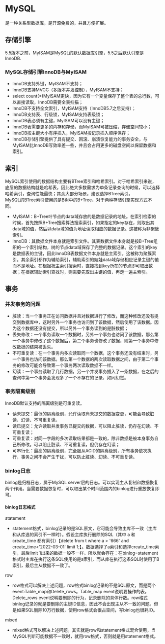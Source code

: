 # MySQL
是一种关系型数据库，是开源免费的，并且方便扩展。
## 存储引擎
5.5版本之前，MyISAM是MySQL的默认数据库引擎，5.5之后默认引擎是InnoDB.
### MySQL存储引擎InnoDB与MyISAM
* InnoDB支持外键，MyISAM不支持；
* InnoDB支持MVCC（多版本并发控制），MyISAM不支持；
* select count(*)MyISAM更快，因为它有一个变量保存了整个表的总行数，可以直接读取，InnoDB需要全表扫描；
* InnoDB不支持全文索引，MyISAM支持（InnoDB5.7之后支持）；
* InnoDB支持表、行级锁，MyISAM支持表级锁；
* InnoDB表必须有主键，MyISAM可以没有主键；
* InnoDB表需要更多的内存和存储，而MyISAM可被压缩，存储空间较小；
* InnoDB按主键大小有序插入，MyISAM按记录插入顺序保存；
* InnoDB存储引擎提供了具有提交、回滚、崩溃恢复能力的事务安全，与MyISAM比InnoDB写效率差一些，并且会占用更多的磁盘空间以保留数据和索引。
## 索引
MySQL索引使用的数据结构主要有BTree索引和哈希索引。对于哈希索引来说，底层的数据结构就是哈希表，因此绝大多数需求为单条记录查询的时候，可以选择哈希索引，查询性能最快；其余大部分场景，建议选择BTree索引。  
MySQL的BTree索引使用的是B树中的B+Tree，对于两种存储引擎实现方式不同。
* MyISAM：B+Tree叶节点的data域存放的是数据记录的地址。在索引检索的时候，首先按照B+Tree搜索算法搜索索引，如果指定的key存在，则取出其data域的值，然后以data域的值为地址读取相应的数据记录。这被称为非聚簇索引。
* InnoDB：其数据文件本身就是索引文件。其表数据文件本身就是按B+Tree组织的一个索引结构，树的节点data域保存了完整的数据记录。这个索引的key是数据表的主键，因此InnoDB表数据文件本身就是主索引。这被称为聚簇索引。其余索引都作为辅助索引，辅助索引的娃娃data域存储相应记录主键的值而不是地址。在根据祝主索引搜索时，直接找到key所在的节点即可取出数据；在根据辅助索引查找时，则需要先取出主键的值，再走一遍主索引。
## 事务
### 并发事务的问题
* 脏读：当一个事务正在访问数据并且对数据进行了修改，而这种修改还没有提交到数据库中，这时另外一个事务也访问到了该数据，然后使用了该数据。因为这个数据还没有提交，所以另外一个事务读到的是脏数据；
* 丢失修改：一个事务读取一个数据时，另外一个事务也访问了该数据，那么第一个事务中修改了这个数据后，第二个事务也修改了数据，则第一个事务中修改数据的结果被丢失。
* 不可重复读：在一个事务内多次读取同一个数据，这个事务还没有结束时，另一个事务也访问该数据。那么第一个数据的两次读取数据之间，由于第二个事务的修改可能会导致第一个事务两次读取数据不一样。
* 幻读：一个事务读取了几行数据，另一个并发事务插入了一条数据，在之后的查询中第一个事务会发现多了一个不存在的记录，如同幻觉。
### 事务隔离级别
InnoDB默认支持的隔离级别是可重复读。
* 读未提交：最低的隔离级别，允许读取尚未提交的数据变更，可能会导致脏读、幻读、不可重复读。
* 读已提交：允许读取并发事务已提交的数据，可以阻止脏读，仍存在幻读、不可重复读；
* 可重复读：对同一字段的多次读取结果都是一致的，除非数据是被本身事务自己所修改。可以阻止脏读、不可重复读，但仍存在幻读；
* 可串行化：最高的隔离级别，完全服从ACID的隔离级别，所有事务依次执行，事务之间不会产生干扰，可以防止脏读、幻读、不可重复读。



### binlog日志
binlog是归档日志，属于MySQL server层的日志。可以实现主从复制和数据恢复两个作用。当需要数据恢复时，可以取出某个时间范围内的binlog进行重放恢复即可。
#### binlog日志格式
statement
* statement格式，binlog记录的是SQL原文，它可能会导致主库不一致（主库和从库选的索引不一样时）。假设主库执行删除的SQL（其中 a 和 create_time 都有索引）【delete from t where a > '666' and create_time<'2022-03-01' limit 1;】。数据选择了a索引和选择create_time索引，最后limit 1出来的数据一般不一样。所以就会存在：在binlog=statement格式时主库在执行这条SQL使用的是a索引，而从库在执行这条SQL时使用了B索引，最后主从数据不一致了。

row
* row格式可以解决上述问题，row格式binlog记录的不是SQL原文，而是两个event:Table_map和Delete_rows。Table_map event说明要操作的表，Delete_rows event说明要删除的行为，记录删除的具体行数。row格式binlog记录的就是要删除的主键ID信息，因此不会出现主从不一致的问题。但是如果SQL删除10万行数据，使用row格式会很占空间，写binlog也很耗IO。

mixed
* mixed格式可以解决上述问题。其实就是row和statement格式混合使用，当MySQL判断可能数据不一致时，就用row格式，否则就是用statement格式。